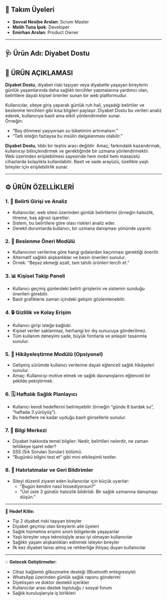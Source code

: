 ## 👥 Takım Üyeleri

- **Şevval Nesibe Arslan**: Scrum Master
- **Melih Tuna İpek**: Developer  
- **Emirhan Arslan**: Product Owner

--- 

## 🩺 Ürün Adı: Diyabet Dostu

## 📌 ÜRÜN AÇIKLAMASI  
**Diyabet Dostu**, diyabet riski taşıyan veya diyabetle yaşayan bireylerin günlük yaşamlarında daha sağlıklı tercihler yapmalarına yardımcı olan, belirtilere dayalı kişisel öneriler sunan bir web platformudur.

Kullanıcılar, siteye giriş yaparak günlük ruh hali, yaşadığı belirtiler ve beslenme tercihleri gibi kısa bilgileri paylaşır. Diyabet Dostu bu verileri analiz ederek, kullanıcıya basit ama etkili yönlendirmeler sunar.  
Örneğin:  
- “Baş dönmesi yaşıyorsan su tüketimini artırmalısın.”  
- “Tatlı isteğin fazlaysa bu insülin dalgalanması olabilir.”  

**Diyabet Dostu**, tıbbi bir teşhis aracı değildir. Amaç; farkındalık kazandırmak, kullanıcıyı bilinçlendirmek ve gerektiğinde bir uzmana yönlendirmektir.  
Web üzerinden erişilebilmesi sayesinde hem mobil hem masaüstü cihazlarda kolaylıkla kullanılabilir. Basit ve sade arayüzü, özellikle yaşlı bireyler için erişilebilirlik sunar.

---

## ⚙ ÜRÜN ÖZELLİKLERİ

### 1. 🧭 Belirti Girişi ve Analiz
- Kullanıcılar, web sitesi üzerinden günlük belirtilerini (örneğin halsizlik, titreme, baş ağrısı) işaretler.
- Sistem, bu belirtilere göre olası riskleri analiz eder.
- Gerekli durumlarda kullanıcı, bir uzmana danışması yönünde uyarılır.

### 2. 🍞 Beslenme Öneri Modülü
- Kullanıcının verilerine göre hangi gıdalardan kaçınması gerektiği önerilir.
- Alternatif sağlıklı alışkanlıklar ve besin önerileri sunulur.
- Örnek: “Beyaz ekmeği azalt, tam tahıllı ürünleri tercih et.”

### 3. 📊 Kişisel Takip Paneli
- Kullanıcı geçmiş günlerdeki belirti girişlerini ve sistemin sunduğu önerileri görebilir.
- Basit grafiklerle zaman içindeki gelişim gözlemlenebilir.

### 4. 🔒 Gizlilik ve Kolay Erişim
- Kullanıcı girişi isteğe bağlıdır.
- Kişisel veriler saklanmaz, herhangi bir dış sunucuya gönderilmez.
- Tüm kullanım deneyimi sade, büyük fontlarla ve anlaşılır tasarımla sunulur.

### 5. 🧠 Hikâyeleştirme Modülü (Opsiyonel)
- Gelişmiş sürümde kullanıcı verilerine dayalı eğlenceli sağlık hikâyeleri sunulur.
- Amaç: Kullanıcıyı motive etmek ve sağlık davranışlarını eğlenceli bir şekilde pekiştirmek.

### 6. 🗓 Haftalık Sağlık Planlayıcı
- Kullanıcı kendi hedeflerini belirleyebilir (örneğin “günde 8 bardak su”, “haftada 3 yürüyüş”).
- Bu hedeflere ne kadar uyduğu basit görsellerle sunulur.

### 7. 💬 Bilgi Merkezi
- Diyabet hakkında temel bilgiler: Nedir, belirtileri nelerdir, ne zaman tehlikeye işaret eder?
- SSS (Sık Sorulan Sorular) bölümü.
- “Bugünkü bilgini test et” gibi mini etkileşimli testler.

### 8. 📣 Hatırlatmalar ve Geri Bildirimler
- Siteyi düzenli ziyaret eden kullanıcılar için küçük uyarılar:  
  - “Bugün kendini nasıl hissediyorsun?”  
  - “Üst üste 3 gündür halsizlik bildirildi. Bir sağlık uzmanına danışmayı düşün.”

---

🎯 **Hedef Kitle:**

- Tip 2 diyabet riski taşıyan bireyler  
- Diyabet geçmişi olan bireylerin aile üyeleri  
- Sağlık hizmetine erişimi sınırlı bölgelerde yaşayanlar  
- Yaşlı bireyler veya teknolojiyle arası iyi olmayan kullanıcılar  
- Sağlıklı yaşam alışkanlıkları edinmek isteyen bireyler  
- İlk kez diyabet tanısı almış ve rehberliğe ihtiyaç duyan kullanıcılar  

---

💡 **Gelecek Geliştirmeler:**

- Cihaz bağlantılı glikozmetre desteği (Bluetooth entegresiyle)  
- WhatsApp üzerinden günlük sağlık raporu gönderimi  
- Diyetisyen ve doktor destekli içerikler  
- Kullanıcılar arası destek topluluğu / sosyal forum  
- Sağlık kuruluşlarıyla iş birlikleri


